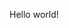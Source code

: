 <!DOCTYPE html>
<html>
    <head>
        <title>Hello world!</title>
    </head>
    <body>
        <p>Hello world!</p>
    </body>
</html>
